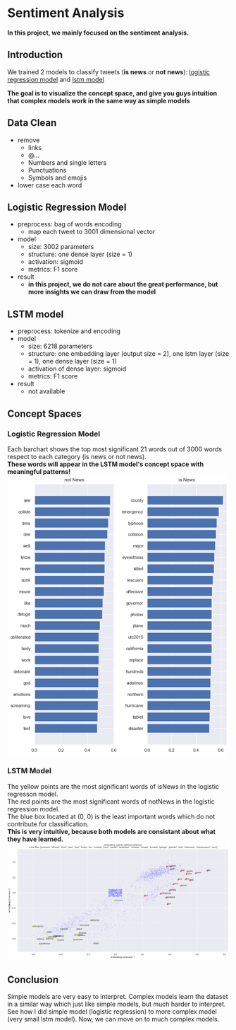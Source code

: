 # Sentiment Analysis

**In this project, we mainly focused on the sentiment analysis.**

## Introduction

We trained 2 models to classify tweets (**is news** or **not news**): [logistic regression model](https://github.com/shuxg2017/NLP-sentiment-analysis-classification/blob/master/bow_logreg.ipynb) and [lstm model](https://github.com/shuxg2017/NLP-sentiment-analysis-classification/blob/master/embedding%20and%20lstm.ipynb)

**The goal is to visualize the concept space, and give you guys intuition that complex models work in the same way as simple models**

## Data Clean

- remove
  - links
  - @...
  - Numbers and single letters
  - Punctuations 
  - Symbols and emojis
- lower case each word

## Logistic Regression Model

- preprocess: bag of words encoding
  - map each tweet to 3001 dimensional vector
- model
  - size: 3002 parameters
  - structure: one dense layer (size = 1)
  - activation: sigmoid
  - metrics: F1 score
- result
  - **in this project, we do not care about the great performance, but more insights we can draw from the model**

## LSTM model

- preprocess: tokenize and encoding
- model
  - size: 6218 parameters
  - structure: one embedding layer (output size = 2), one lstm layer (size = 1), one dense layer (size = 1)
  - activation of dense layer: sigmoid
  - metrics: F1 score
- result
  - not available

## Concept Spaces
### Logistic Regression Model
Each barchart shows the top most significant 21 words out of 3000 words respect to each category (is news or not news).<br>
**These words will appear in the LSTM model's concept space with meaningful patterns!**
![most important words](https://github.com/shuxg2017/NLP-sentiment-analysis-classification/blob/master/results/important_words_logreg.png)

### LSTM Model
The yellow points are the most significant words of isNews in the logistic regresson model.<br>
The red points are the most significant words of notNews in the logistic regression model.<br>
The blue box located at (0, 0) is the least important words which do not contribute for classification.<br>
**This is very intuitive, because both models are consistant about what they have learned.**
![concept space](https://github.com/shuxg2017/NLP-sentiment-analysis-classification/blob/master/results/concept_space.png)

## Conclusion
Simple models are very easy to interpret. Complex models learn the dataset in a similar way which just like simple models, but much harder to interpret. See how I did simple model (logistic regression) to more complex model (very small lstm model). Now, we can move on to much complex models.
